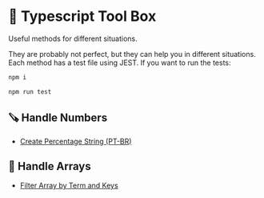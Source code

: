 # 🧰 Typescript Tool Box

Useful methods for different situations.

They are probably not perfect, but they can help you in different situations.
Each method has a test file using JEST. If you want to run the tests:

```bash
npm i
```

```bash
npm run test
```

## 🪚 Handle Numbers

- [Create Percentage String (PT-BR)](https://github.com/profdangarcia/typescript-tool-box/tree/main/CreatePercentageString)

## 🔧 Handle Arrays

- [Filter Array by Term and Keys](https://github.com/profdangarcia/typescript-tool-box/tree/main/FilterArrayByTermAndKeys)